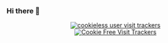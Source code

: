 ### Hi there 👋

<!--
**santi-iztli/santi-iztli** is a ✨ _special_ ✨ repository because its `README.md` (this file) appears on your GitHub profile.

Here are some ideas to get you started:

- 🔭 I’m currently working on ...
- 🌱 I’m currently learning ...
- 👯 I’m looking to collaborate on ...
- 🤔 I’m looking for help with ...
- 💬 Ask me about ...
- 📫 How to reach me: ...
- 😄 Pronouns: ...
- ⚡ Fun fact: ...
-->
<!-- Start: Copyright 2022 TraceMyIP.org Service Code (200029-11062022)- DO NOT MODIFY //-->
<div id="elemID031021" style="line-height:16px;text-align:center;position:relative;z-index:100000;"><script type="text/javascript" src="//s2.tracemyip.org/vLg/lgUrl.php?pidnVar2=98640&amp;prtVar2=11&amp;stlVar2=1500~1667764735~14*2~0F5999*F7FFE6*537899*000000~0*0*0*0*0&amp;rgtype=4684NR-IPIB&amp;scvVar2=12"></script><noscript><a href="https://www.tracemyip.org/tools/cookie-free-tracking-analytics-eu-cookie-law-solution/"><img src="//s2.tracemyip.org/vLg/1500~1667764735~14*2~0F5999*F7FFE6*537899*000000~0*0*0*0*0/4684NR-IPIB/98640/11/12/ans/" alt="cookieless user visit trackers" referrerPolicy="no-referrer-when-downgrade" style="border:0px;"></a></noscript></div> <!-- End: TraceMyIP.org Service Code //-->


<div id="elemID031021" style="line-height:16px;text-align:center;position:relative;z-index:100000;"><a href="https://www.tracemyip.org/tools/cookie-free-tracking-analytics-eu-cookie-law-solution/"><img src="//s2.tracemyip.org/vLg/1500~1667764735~14*2~0F5999*F7FFE6*537899*000000~0*0*0*0*0/4684NR-IPIB/98641/11/njsUrl/" alt="Cookie Free Visit Trackers" referrerPolicy="no-referrer-when-downgrade" style="border:0px;"></a></div>
